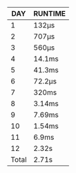 |  DAY  | RUNTIME |
|-------|---------|
|     1 | 132µs   |
|     2 | 707µs   |
|     3 | 560µs   |
|     4 | 14.1ms  |
|     5 | 41.3ms  |
|     6 | 72.2µs  |
|     7 | 320ms   |
|     8 | 3.14ms  |
|     9 | 7.69ms  |
|    10 | 1.54ms  |
|    11 | 6.9ms   |
|    12 | 2.32s   |
| Total | 2.71s   |
